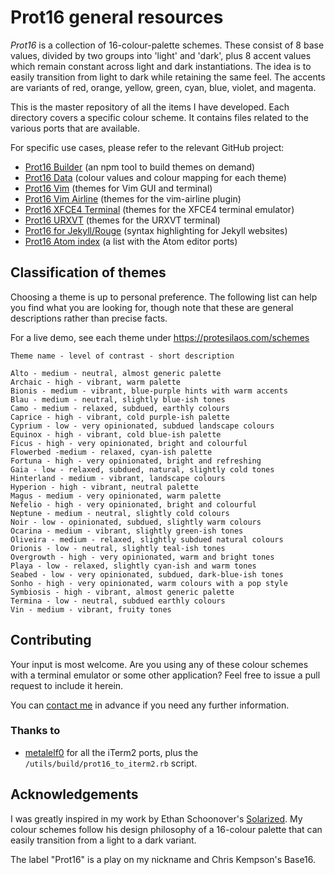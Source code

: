 # Prot16 general resources

*Prot16* is a collection of 16-colour-palette schemes. These consist of 8 base values, divided by two groups into 'light' and 'dark', plus 8 accent values which remain constant across light and dark instantiations. The idea is to easily transition from light to dark while retaining the same feel. The accents are variants of red, orange, yellow, green, cyan, blue, violet, and magenta.

This is the master repository of all the items I have developed. Each directory covers a specific colour scheme. It contains files related to the various ports that are available. 

For specific use cases, please refer to the relevant GitHub project:

- [Prot16 Builder](https://github.com/protesilaos/prot16-builder) (an npm tool to build themes on demand)
- [Prot16 Data](https://github.com/protesilaos/prot16-data) (colour values and colour mapping for each theme)
- [Prot16 Vim](https://github.com/protesilaos/prot16-vim) (themes for Vim GUI and terminal)
- [Prot16 Vim Airline](https://github.com/protesilaos/prot16-vim-airline) (themes for the vim-airline plugin)
- [Prot16 XFCE4 Terminal](https://github.com/protesilaos/prot16-xfce4-terminal) (themes for the XFCE4 terminal emulator)
- [Prot16 URXVT](https://github.com/protesilaos/prot16-urxvt) (themes for the URXVT terminal)
- [Prot16 for Jekyll/Rouge](https://github.com/protesilaos/prot16-jekyll-rouge) (syntax highlighting for Jekyll websites)
- [Prot16 Atom index](https://github.com/protesilaos/prot16-atom-index) (a list with the Atom editor ports)

## Classification of themes

Choosing a theme is up to personal preference. The following list can help you find what you are looking for, though note that these are general descriptions rather than precise facts.

For a live demo, see each theme under https://protesilaos.com/schemes

```
Theme name - level of contrast - short description

Alto - medium - neutral, almost generic palette
Archaic - high - vibrant, warm palette
Bionis - medium - vibrant, blue-purple hints with warm accents
Blau - medium - neutral, slightly blue-ish tones
Camo - medium - relaxed, subdued, earthly colours
Caprice - high - vibrant, cold purple-ish palette
Cyprium - low - very opinionated, subdued landscape colours
Equinox - high - vibrant, cold blue-ish palette
Ficus - high - very opinionated, bright and colourful
Flowerbed -medium - relaxed, cyan-ish palette
Fortuna - high - very opinionated, bright and refreshing
Gaia - low - relaxed, subdued, natural, slightly cold tones
Hinterland - medium - vibrant, landscape colours
Hyperion - high - vibrant, neutral palette
Magus - medium - very opinionated, warm palette
Nefelio - high - very opinionated, bright and colourful
Neptune - medium - neutral, slightly cold colours
Noir - low - opinionated, subdued, slightly warm colours
Ocarina - medium - vibrant, slightly green-ish tones
Oliveira - medium - relaxed, slightly subdued natural colours
Orionis - low - neutral, slightly teal-ish tones
Overgrowth - high - very opinionated, warm and bright tones
Playa - low - relaxed, slightly cyan-ish and warm tones
Seabed - low - very opinionated, subdued, dark-blue-ish tones
Sonho - high - very opinionated, warm colours with a pop style
Symbiosis - high - vibrant, almost generic palette
Termina - low - neutral, subdued earthly colours
Vin - medium - vibrant, fruity tones
```

## Contributing

Your input is most welcome. Are you using any of these colour schemes with a terminal emulator or some other application? Feel free to issue a pull request to include it herein.

You can [contact me](https://protesilaos.com/contact/) in advance if you need any further information.

### Thanks to

- [metalelf0](https://github.com/metalelf0) for all the iTerm2 ports, plus the `/utils/build/prot16_to_iterm2.rb` script.

## Acknowledgements

I was greatly inspired in my work by Ethan Schoonover's [Solarized](http://ethanschoonover.com/solarized). My colour schemes follow his design philosophy of a 16-colour palette that can easily transition from a light to a dark variant.

The label "Prot16" is a play on my nickname and Chris Kempson's Base16.
